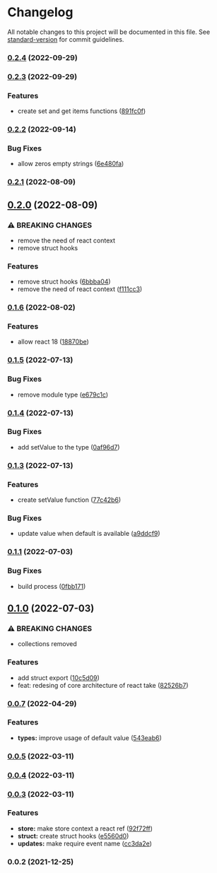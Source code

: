 # Changelog

All notable changes to this project will be documented in this file. See [standard-version](https://github.com/conventional-changelog/standard-version) for commit guidelines.

### [0.2.4](https://github.com/albizures/react-take/compare/v0.2.3...v0.2.4) (2022-09-29)

### [0.2.3](https://github.com/albizures/react-take/compare/v0.2.2...v0.2.3) (2022-09-29)


### Features

* create set and get items functions ([891fc0f](https://github.com/albizures/react-take/commit/891fc0f864a654ff64ca0b6585544c5b7eae7ad9))

### [0.2.2](https://github.com/albizures/react-take/compare/v0.2.1...v0.2.2) (2022-09-14)


### Bug Fixes

* allow zeros empty strings ([6e480fa](https://github.com/albizures/react-take/commit/6e480fab0b95010677b16d1c4860a93d4f7889ce))

### [0.2.1](https://github.com/albizures/react-take/compare/v0.2.0...v0.2.1) (2022-08-09)

## [0.2.0](https://github.com/albizures/react-take/compare/v0.1.6...v0.2.0) (2022-08-09)


### ⚠ BREAKING CHANGES

* remove the need of react context
* remove struct hooks

### Features

* remove struct hooks ([6bbba04](https://github.com/albizures/react-take/commit/6bbba046d2874c772c2a5859f8def3e552cdbba6))
* remove the need of react context ([f111cc3](https://github.com/albizures/react-take/commit/f111cc386849f47be50deffbb1ac08dc5c98dd52))

### [0.1.6](https://github.com/albizures/react-take/compare/v0.1.5...v0.1.6) (2022-08-02)


### Features

* allow react 18 ([18870be](https://github.com/albizures/react-take/commit/18870be077f366ef7671a13d2992c49f27a71185))

### [0.1.5](https://github.com/albizures/react-take/compare/v0.1.4...v0.1.5) (2022-07-13)


### Bug Fixes

* remove module type ([e679c1c](https://github.com/albizures/react-take/commit/e679c1c605539f8499ccb7b001f3e81ddb30ab29))

### [0.1.4](https://github.com/albizures/react-take/compare/v0.1.3...v0.1.4) (2022-07-13)


### Bug Fixes

* add setValue to the type ([0af96d7](https://github.com/albizures/react-take/commit/0af96d772b26429d525695050c36f74b9d3e845a))

### [0.1.3](https://github.com/albizures/react-take/compare/v0.1.1...v0.1.3) (2022-07-13)


### Features

* create setValue function ([77c42b6](https://github.com/albizures/react-take/commit/77c42b6eec3bf007e8dbcfe78c14e123bf05933a))


### Bug Fixes

* update value when default is available ([a9ddcf9](https://github.com/albizures/react-take/commit/a9ddcf9da8d7ce87ea804d75745984270513ff70))

### [0.1.1](https://github.com/albizures/react-take/compare/v0.1.0...v0.1.1) (2022-07-03)


### Bug Fixes

* build process ([0fbb171](https://github.com/albizures/react-take/commit/0fbb171736c57ee0c83cbff04030176f9bc731d5))

## [0.1.0](https://github.com/albizures/react-take/compare/v0.0.7...v0.1.0) (2022-07-03)


### ⚠ BREAKING CHANGES

* collections removed

### Features

* add struct export ([10c5d09](https://github.com/albizures/react-take/commit/10c5d09c0a8c3657ecf565cf237ad736840dc8a0))
* feat: redesing of core architecture of react take ([82526b7](https://github.com/albizures/react-take/commit/82526b75595e63bcc78940461721d829ea164a2a))

### [0.0.7](https://github.com/albizures/react-take/compare/v0.0.5...v0.0.7) (2022-04-29)


### Features

* **types:** improve usage of default value ([543eab6](https://github.com/albizures/react-take/commit/543eab665b7ca8bb3d47817828b5313978525d07))

### [0.0.5](https://github.com/albizures/react-take/compare/v0.0.4...v0.0.5) (2022-03-11)

### [0.0.4](https://github.com/albizures/react-take/compare/v0.0.3...v0.0.4) (2022-03-11)

### [0.0.3](https://github.com/albizures/react-take/compare/v0.0.2...v0.0.3) (2022-03-11)


### Features

* **store:** make store context a react ref ([92f72ff](https://github.com/albizures/react-take/commit/92f72ffa35a2eb82c658bf4d8ac63bd37adf0f8a))
* **struct:** create struct hooks ([e5560d0](https://github.com/albizures/react-take/commit/e5560d0d383c84a10231b21886aa6672e15db2bc))
* **updates:** make require event name ([cc3da2e](https://github.com/albizures/react-take/commit/cc3da2e86dd3a1f9d3b64568bde51fa1ff380d48))

### 0.0.2 (2021-12-25)
